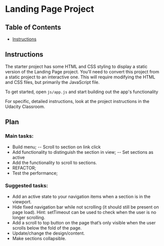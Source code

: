 # Landing Page Project

## Table of Contents

* [Instructions](#instructions)

## Instructions

The starter project has some HTML and CSS styling to display a static version of the Landing Page project. You'll need to convert this project from a static project to an interactive one. This will require modifying the HTML and CSS files, but primarily the JavaScript file.

To get started, open `js/app.js` and start building out the app's functionality

For specific, detailed instructions, look at the project instructions in the Udacity Classroom.



## Plan

### Main tasks:
 
- Build menu;
  -- Scroll to section on link click
- Add functionality to distinguish the section in view;
  -- Set sections as active
- Add the functionality to scroll to sections.
- REFACTOR;
- Test the performance;

### Suggested tasks:
 - Add an active state to your navigation items when a section is in the viewport.
 - Hide fixed navigation bar while not scrolling (it should still be present on page load).
            Hint: setTimeout can be used to check when the user is no longer scrolling.
 - Add a scroll to top button on the page that’s only visible when the user scrolls below the fold of    the page.
 - Update/change the design/content.
 - Make sections collapsible.


